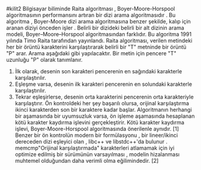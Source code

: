 #kilit2
Bilgisayar biliminde Raita algoritması , Boyer-Moore-Horspool algoritmasının performansını artıran bir dizi arama algoritmasıdır . Bu algoritma , Boyer-Moore dizi arama algoritmasına benzer şekilde, kalıp için aranan diziyi önceden işler . Belirli bir dizideki belirli bir alt dizinin arama modeli, Boyer–Moore–Horspool algoritmasından farklıdır. Bu algoritma 1991 yılında Timo Raita tarafından yayınlandı.
Raita algoritması, verilen metindeki her bir örüntü karakterini karşılaştırarak belirli bir "T" metninde bir örüntü "P" arar. Arama aşağıdaki gibi yapılacaktır. Bir metin için pencere "T" uzunluğu "P" olarak tanımlanır.
1.	İlk olarak, desenin son karakteri pencerenin en sağındaki karakterle karşılaştırılır.
2.	Eşleşme varsa, desenin ilk karakteri pencerenin en solundaki karakterle karşılaştırılır.
3.	Tekrar eşleşirlerse, desenin orta karakterini pencerenin orta karakteriyle karşılaştırır.
Ön kontroldeki her şey başarılı olursa, orijinal karşılaştırma ikinci karakterden son bir karaktere kadar başlar. Algoritmanın herhangi bir aşamasında bir uyumsuzluk varsa, ön işleme aşamasında hesaplanan kötü karakter kaydırma işlevini gerçekleştirir. Kötü karakter kaydırma işlevi, Boyer-Moore-Horspool algoritmasında önerilenle aynıdır. [1]
Benzer bir ön kontrolün modern bir formülasyonu , bir lineer/ikinci dereceden dizi eşleyici olan , libc++ ve libstdc++'da bulunur . memcmp"Orijinal karşılaştırmada" karakterleri atlamamak için iyi optimize edilmiş bir sürümünün varsayılması , modelin hizalanması muhtemel olduğundan daha verimli olma eğilimindedir. [2]


